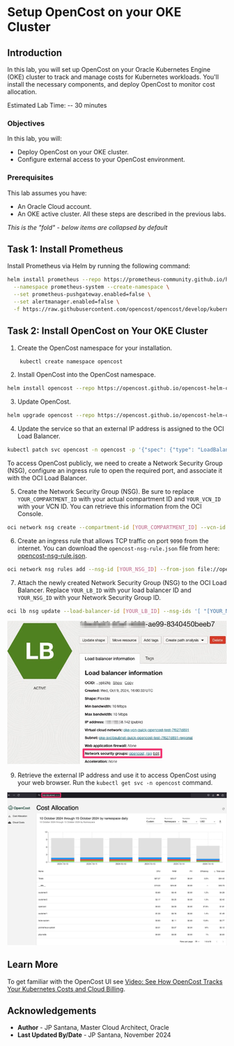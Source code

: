 # Setup OpenCost on your OKE Cluster

## Introduction

In this lab, you will set up OpenCost on your Oracle Kubernetes Engine (OKE) cluster to track and manage costs for Kubernetes workloads. You'll install the necessary components, and deploy OpenCost to monitor cost allocation.

Estimated Lab Time: -- 30 minutes

### Objectives

In this lab, you will:

* Deploy OpenCost on your OKE cluster.
* Configure external access to your OpenCost environment.

### Prerequisites

This lab assumes you have:
* An Oracle Cloud account.
* An OKE active cluster. All these steps are described in the previous labs.

*This is the "fold" - below items are collapsed by default*

## Task 1: Install Prometheus

Install Prometheus via Helm by running the following command:

```bash
helm install prometheus --repo https://prometheus-community.github.io/helm-charts prometheus \
  --namespace prometheus-system --create-namespace \
  --set prometheus-pushgateway.enabled=false \
  --set alertmanager.enabled=false \
  -f https://raw.githubusercontent.com/opencost/opencost/develop/kubernetes/prometheus/extraScrapeConfigs.yaml
```

## Task 2: Install OpenCost on Your OKE Cluster

1. Create the OpenCost namespace for your installation.

```bash
    kubectl create namespace opencost
```

2. Install OpenCost into the OpenCost namespace.

```bash
helm install opencost --repo https://opencost.github.io/opencost-helm-chart opencost --namespace opencost
```

3. Update OpenCost.

```bash
helm upgrade opencost --repo https://opencost.github.io/opencost-helm-chart opencost --namespace opencost
```

4. Update the service so that an external IP address is assigned to the OCI Load Balancer.

```bash
kubectl patch svc opencost -n opencost -p '{"spec": {"type": "LoadBalancer"}}'
```

To access OpenCost publicly, we need to create a Network Security Group (NSG), configure an ingress rule to open the required port, and associate it with the OCI Load Balancer.

5. Create the Network Security Group (NSG). Be sure to replace `YOUR_COMPARTMENT_ID` with your actual compartment ID and `YOUR_VCN_ID` with your VCN ID. You can retrieve this information from the OCI Console.

```bash
oci network nsg create --compartment-id [YOUR_COMPARTMENT_ID] --vcn-id [YOUR_VCN_ID] --display-name opencost_nsg
```

6. Create an ingress rule that allows TCP traffic on port `9090` from the internet. You can download the `opencost-nsg-rule.json` file from here: [opencost-nsg-rule.json](./files/opencost-nsg-rule.json).

```bash
oci network nsg rules add --nsg-id [YOUR_NSG_ID] --from-json file://opencost-nsg-rule.json
```

7. Attach the newly created Network Security Group (NSG) to the OCI Load Balancer. Replace `YOUR_LB_ID` with your load balancer ID and `YOUR_NSG_ID` with your Network Security Group ID.

```bash
oci lb nsg update --load-balancer-id [YOUR_LB_ID] --nsg-ids '[ "[YOUR_NSG_ID]" ]'
```

![Attach NSG to Load Balancer](./images/sample1.jpg)

9. Retrieve the external IP address and use it to access OpenCost using your web browser. Run the `kubectl get svc -n opencost` command.

![OpenCost opened on browser](./images/sample2.jpg)

## Learn More

To get familiar with the OpenCost UI see [Video: See How OpenCost Tracks Your Kubernetes Costs and Cloud Billing](https://youtu.be/lCP4Ci9Kcdg).

## Acknowledgements

* **Author** - JP Santana, Master Cloud Architect, Oracle
* **Last Updated By/Date** - JP Santana, November 2024
